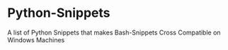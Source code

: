 # Python-Snippets
A list of Python Snippets that makes Bash-Snippets Cross Compatible on Windows Machines

